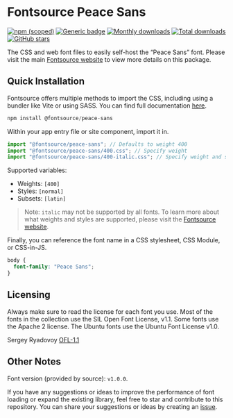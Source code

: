 # Fontsource Peace Sans

[![npm (scoped)](https://img.shields.io/npm/v/@fontsource/peace-sans?color=brightgreen)](https://www.npmjs.com/package/@fontsource/peace-sans) [![Generic badge](https://img.shields.io/badge/fontsource-passing-brightgreen)](https://github.com/fontsource/fontsource) [![Monthly downloads](https://badgen.net/npm/dm/@fontsource/peace-sans)](https://github.com/fontsource/fontsource) [![Total downloads](https://badgen.net/npm/dt/@fontsource/peace-sans)](https://github.com/fontsource/fontsource) [![GitHub stars](https://img.shields.io/github/stars/fontsource/fontsource.svg?style=social&label=Star)](https://github.com/fontsource/fontsource/stargazers)

The CSS and web font files to easily self-host the “Peace Sans” font. Please visit the main [Fontsource website](https://fontsource.org/fonts/peace-sans) to view more details on this package.

## Quick Installation

Fontsource offers multiple methods to import the CSS, including using a bundler like Vite or using SASS. You can find full documentation [here](https://fontsource.org/docs/getting-started/introduction).

```javascript
npm install @fontsource/peace-sans
```

Within your app entry file or site component, import it in.

```javascript
import "@fontsource/peace-sans"; // Defaults to weight 400
import "@fontsource/peace-sans/400.css"; // Specify weight
import "@fontsource/peace-sans/400-italic.css"; // Specify weight and style
```

Supported variables:
- Weights: `[400]`
- Styles: `[normal]`
- Subsets: `[latin]`

> Note: `italic` may not be supported by all fonts. To learn more about what weights and styles are supported, please visit the [Fontsource website](https://fontsource.org/fonts/peace-sans).

Finally, you can reference the font name in a CSS stylesheet, CSS Module, or CSS-in-JS.

```css
body {
  font-family: "Peace Sans";
}
```

## Licensing
Always make sure to read the license for each font you use. Most of the fonts in the collection use the SIL Open Font License, v1.1. Some fonts use the Apache 2 license. The Ubuntu fonts use the Ubuntu Font License v1.0.

Sergey Ryadovoy
[OFL-1.1](https://www.dropbox.com/s/nj8rlfgsqpph9h7/Peace%20Sans.zip?dl=0&file_subpath=%2FFREE+FONT+LICENSE.txt)

## Other Notes
Font version (provided by source): `v1.0.0`.

If you have any suggestions or ideas to improve the performance of font loading or expand the existing library, feel free to star and contribute to this repository. You can share your suggestions or ideas by creating an [issue](https://github.com/fontsource/fontsource/issues).